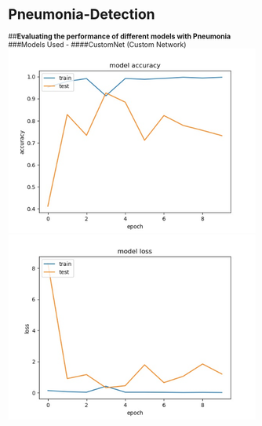 # Pneumonia-Detection
##**Evaluating the performance of different models with Pneumonia**
###Models Used -
####CustomNet (Custom Network)
![Accuracy Vs Epoch](https://github.com/yohan9655/Pneumonia-Detection/blob/master/graphs/InceptionAccVsEpoch.jpeg) ![Loss Vs Epoch](https://github.com/yohan9655/Pneumonia-Detection/blob/master/graphs/InceptionLossVsEpoch.jpeg) 
